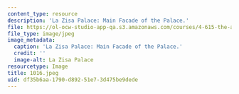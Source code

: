 ```yaml
---
content_type: resource
description: 'La Zisa Palace: Main Facade of the Palace.'
file: https://ol-ocw-studio-app-qa.s3.amazonaws.com/courses/4-615-the-architecture-of-cairo-spring-2002/df35b6aa1790d89251e73d475be9dede_1016.jpeg
file_type: image/jpeg
image_metadata:
  caption: 'La Zisa Palace: Main Facade of the Palace.'
  credit: ''
  image-alt: La Zisa Palace
resourcetype: Image
title: 1016.jpeg
uid: df35b6aa-1790-d892-51e7-3d475be9dede
---
```

